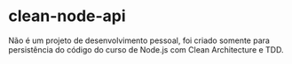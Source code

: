 # clean-node-api

Não é um projeto de desenvolvimento pessoal, foi criado somente para persistência do código do curso de Node.js com Clean Architecture e TDD.
